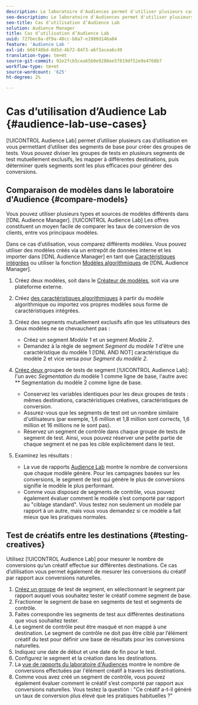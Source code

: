 ```yaml
---
description: Le laboratoire d'Audiences permet d'utiliser plusieurs cas d'utilisation en vous permettant d'utiliser des segments de base pour créer des groupes de tests. Vous pouvez diviser les groupes de tests en plusieurs segments de test mutuellement exclusifs, les mapper à différentes destinations, puis déterminer quels segments sont les plus efficaces pour générer des conversions.
seo-description: Le laboratoire d'Audiences permet d'utiliser plusieurs cas d'utilisation en vous permettant d'utiliser des segments de base pour créer des groupes de tests. Vous pouvez diviser les groupes de tests en plusieurs segments de test mutuellement exclusifs, les mapper à différentes destinations, puis déterminer quels segments sont les plus efficaces pour générer des conversions.
seo-title: Cas d’utilisation d’Audience Lab
solution: Audience Manager
title: Cas d’utilisation d’Audience Lab
uuid: 727bec8a-df9a-40cc-b8a7-e1980d146a84
feature: 'Audience Lab '
exl-id: b68f48bd-0d5d-4b72-84f3-a6f3acea6c49
translation-type: tm+mt
source-git-commit: 92e2fcb5cea6560e9288ee5f819df52e9e4768b7
workflow-type: tm+mt
source-wordcount: '625'
ht-degree: 2%

---
```


# Cas d’utilisation d’Audience Lab {#audience-lab-use-cases}

[!UICONTROL Audience Lab] permet d’utiliser plusieurs cas d’utilisation en vous permettant d’utiliser des segments de base pour créer des groupes de tests. Vous pouvez diviser les groupes de tests en plusieurs segments de test mutuellement exclusifs, les mapper à différentes destinations, puis déterminer quels segments sont les plus efficaces pour générer des conversions.

## Comparaison de modèles dans le laboratoire d&#39;Audience {#compare-models}

Vous pouvez utiliser plusieurs types et sources de modèles différents dans [!DNL Audience Manager]. [!UICONTROL Audience Lab] Les offres constituent un moyen facile de comparer les taux de conversion de vos clients, entre vos principaux modèles.

<!-- audience-lab-compare-models.xml -->

Dans ce cas d’utilisation, vous comparez différents modèles. Vous pouvez utiliser des modèles créés via un entrepôt de données interne et les importer dans [!DNL Audience Manager] en tant que [Caractéristiques intégrées](../../features/traits/create-onboarded-rule-based-traits.md#create-rules-based-or-onboarded-traits) ou utiliser la fonction [Modèles algorithmiques](../../features/algorithmic-models/understanding-models.md) de [!DNL Audience Manager].

1. Créez deux modèles, soit dans le [Créateur de modèles](../../features/algorithmic-models/create-model.md), soit via une plateforme externe.
1. Créez [des caractéristiques algorithmiques](../../features/traits/create-algorithmic-traits.md) à partir du modèle algorithmique ou importez vos propres modèles sous forme de caractéristiques intégrées.
1. Créez des segments mutuellement exclusifs afin que les utilisateurs des deux modèles ne se chevauchent pas :

   * Créez un segment *Modèle 1* et un segment *Modèle 2*.
   * Demandez à la règle de segment *Segment du modèle 1* d&#39;être une caractéristique du modèle 1 [!DNL AND NOT] caractéristique du modèle 2 et vice versa pour *Segment du modèle 2*.

1. [Créez deux ](../../features/audience-lab/audience-lab-manage-test-groups.md#create-test-groups) groupes de tests de segment  [!UICONTROL Audience Lab]: l&#39;un avec  *Segmentation du* modèle 1 comme ligne de base, l&#39;autre avec  ** Segmentation du modèle 2 comme ligne de base.

   * Conservez les variables identiques pour les deux groupes de tests : mêmes destinations, caractéristiques créatives, caractéristiques de conversion.
   * Assurez-vous que les segments de test ont un nombre similaire d&#39;utilisateurs (par exemple, 1,6 million et 1,8 million sont corrects, 1,6 million et 16 millions ne le sont pas).
   * Réservez un segment de contrôle dans chaque groupe de tests de segment de test. Ainsi, vous pouvez réserver une petite partie de chaque segment et ne pas les cible explicitement dans le test.

1. Examinez les résultats :

   * La vue de rapports [Audience Lab](../../features/audience-lab/audience-lab-reporting-view.md) montre le nombre de conversions que chaque modèle génère. Pour les campagnes basées sur les conversions, le segment de test qui génère le plus de conversions signifie le modèle le plus performant.
   * Comme vous disposez de segments de contrôle, vous pouvez également évaluer comment le modèle s’est comporté par rapport au &quot;ciblage standard&quot;. Vous testez non seulement un modèle par rapport à un autre, mais vous vous demandez si ce modèle a fait mieux que les pratiques normales.

## Test de créatifs entre les destinations {#testing-creatives}

<!-- audience-lab-creatives-across-destinations.xml -->

Utilisez [!UICONTROL Audience Lab] pour mesurer le nombre de conversions qu’un créatif effectue sur différentes destinations. Ce cas d’utilisation vous permet également de mesurer les conversions du créatif par rapport aux conversions naturelles.

1. [Créez un groupe](../../features/audience-lab/audience-lab-manage-test-groups.md#create-test-groups) de test de segment, en sélectionnant le segment par rapport auquel vous souhaitez tester le créatif comme segment de base.
1. Fractionner le segment de base en segments de test et segments de contrôle.
1. Faites correspondre les segments de test aux différentes destinations que vous souhaitez tester.
1. Le segment de contrôle peut être masqué et non mappé à une destination. Le segment de contrôle ne doit pas être ciblé par l’élément créatif du test pour définir une base de résultats pour les conversions naturelles.
1. Indiquez une date de début et une date de fin pour le test.
1. Configurez le segment et la création dans les destinations.
1. La [vue de rapports du laboratoire d&#39;Audiences](../../features/audience-lab/audience-lab-reporting-view.md) montre le nombre de conversions effectuées par l&#39;élément créatif à travers les destinations.
1. Comme vous avez créé un segment de contrôle, vous pouvez également évaluer comment le créatif s’est comporté par rapport aux conversions naturelles. Vous testez la question : &quot;Ce créatif a-t-il généré un taux de conversion plus élevé que les pratiques habituelles ?&quot;
